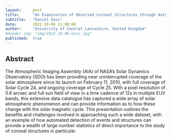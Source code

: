 ```yaml
---
layout:     post
title:      "An Examination of Observed Coronal Structures through Automated Techniques Across Solar Cycle 24"
subtitle:   "Daniel Gass"
date:       2022-10-06 11:00:00
author:     "University of Central Lancashire, United Kingdom"
#header-img: "img/2022-10-06-Gass.jpg"
published:  true
---
```


## Abstract
The Atmospheric Imaging Assembly (AIA) of NASA’s Solar Dynamics Observatory (SDO) has been providing near uninterrupted coverage of the solar atmosphere since its launch on February 11, 2010, with full coverage of Solar Cycle 24, and ongoing coverage of Cycle 25. With a pixel resolution of 0.6 arcsec and full sun field of view in a time cadence of 12s in multiple EUV bands, this extensive data catalogue has captured a wide array of solar atmospheric phenomenon and can provide information as to how these change with the solar magnetic cycle. This presentation outlines the benefits and challenges involved in approaching such a wide dataset, with an example of how automated detection of events and structures can provide a wealth of large number statistics of direct importance to the study of coronal structures in particular.
